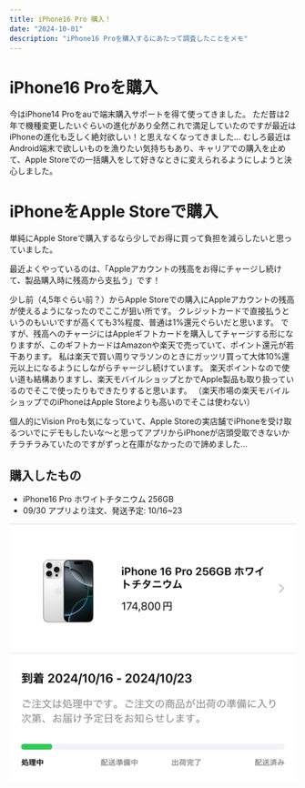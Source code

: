 ```yaml
---
title: iPhone16 Pro 購入！
date: "2024-10-01"
description: "iPhone16 Proを購入するにあたって調査したことをメモ"
---
```


# iPhone16 Proを購入

今はiPhone14 Proをauで端末購入サポートを得て使ってきました。
ただ昔は2年で機種変更したいぐらいの進化があり全然これで満足していたのですが最近はiPhoneの進化も乏しく絶対欲しい！と思えなくなってきました…
むしろ最近はAndroid端末で欲しいものを漁りたい気持ちもあり、キャリアでの購入を止めて、Apple Storeでの一括購入をして好きなときに変えられるようにしようと決心しました。

# iPhoneをApple Storeで購入

単純にApple Storeで購入するなら少しでお得に買って負担を減らしたいと思っていました。

最近よくやっているのは、「Appleアカウントの残高をお得にチャージし続けて、製品購入時に残高から支払う」です！

少し前（4,5年ぐらい前？）からApple Storeでの購入にAppleアカウントの残高が使えるようになったのでここが狙い所です。
クレジットカードで直接払うというのもいいですが高くても3%程度、普通は1%還元ぐらいだと思います。
ですが、残高へのチャージにはAppleギフトカードを購入してチャージする形になりますが、このギフトカードはAmazonや楽天で売っていて、ポイント還元が若干あります。
私は楽天で買い周りマラソンのときにガッツリ買って大体10%還元以上になるようにしながらチャージし続けています。
楽天ポイントなので使い道も結構ありますし、楽天モバイルショップとかでApple製品も取り扱っているのでそこで使ったりもできたりすると思います。
（楽天市場の楽天モバイルショップでのiPhoneはApple Storeよりも高いのでそこは使わない）

個人的にVision Proも気になっていて、Apple Storeの実店舗でiPhoneを受け取るついでにデモもしたいな～と思ってアプリからiPhoneが店頭受取できないかチラチラみていたのですがずっと在庫がなかったので諦めました…

## 購入したもの

- iPhone16 Pro ホワイトチタニウム 256GB
- 09/30 アプリより注文、発送予定: 10/16~23

![iPhone16 Pro order](/public/iphone16pro_order.jpeg)